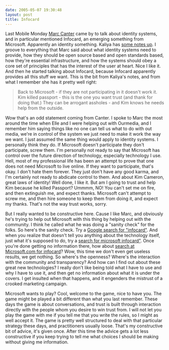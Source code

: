 ```yaml
---
date: 2005-05-07 19:30:48
layout: post
title: Infocard
---
```


Last Mobile Monday [Marc Canter](http://marc.blogs.it/) came by to talk about identity systems, and in particular mentioned Infocard, an emerging something from Microsoft. Apparently an identity something. Kaliya has [some notes up](http://identitywoman.kaliyasblogs.net/archives/2005/05/momo_marc_cante.htm). I groove to everything that Marc said about what identity systems need to provide, how they should be open source based and open standards based, how they're essential infrastructure, and how the systems should obey a core set of principles that has the interest of the user at heart. Nice I like it. And then he started talking about Infocard, because Infocard apparently provides all this stuff we want. This is the bit from Kaliya's notes, and from what I remember she has it pretty well right:




> Back to Microsoft - if they are not participating in it doesn't work it. Kim killed passport - this is the one you want trust (and thank for doing that.) They can be arrogant assholes - and Kim knows he needs help from the outside.




Wow that's an odd statement coming from Canter. I spoke to Marc the most around the time when Elle and I were helping out with Ourmedia, and I remember him saying things like no one can tell us what to do with out media, we're in control of the system we just need to make it work the way we want. I just assumed the same thing would apply to identity systems. I personally think they do. If Microsoft doesn't participate they don't participate, screw them. I'm personally not ready to say that Microsoft has control over the future direction of technology, especially technology I use. Hell, most of my professional life has been an attempt to prove that one does not need Microsoft to live online. If they want to participate, that's okay. I don't hate them forever. They just don't have any good karma, and I'm certainly not ready to abdicate control  to them. And about Kim Cameron, great laws of identity! Well done, I like it. But am I going to trust and help Kim because he killed Passport? Ummmm, NO! You can't set me on fire, and then extinguish me, and expect thanks.  Microsoft can't attempt to screw me, and then hire someone to keep them from doing it, and expect my thanks. That's not the way trust works, sorry.




But I really wanted to be constructive here. Cause I like Marc, and obviously he's trying to help out Microsoft with this thing by helping out with the community. I think he called what he was doing a "sanity check" for the folks. So here's the sanity check. Try a [Google search for "infocard"](http://www.google.com/search?hl=en&lr=&c2coff=1&client=firefox-a&rls=org.mozilla%3Aen-US%3Aofficial&q=infocard&btnG=Search). And when you realize that doesn't tell you anything about the technology itself, just what it's supposed to do, try a [search for
microsoft infocard"](http://www.google.com/search?q=microsoft+infocard&sourceid=mozilla-search&start=0&start=0&ie=utf-8&oe=utf-8&client=firefox-a&rls=org.mozilla:en-US:official).  Once you're done getting no information there, how about [search at Microsoft.com for infocard](http://search.microsoft.com/search/results.aspx?st=b&na=88&View=en-US&qu=infocard)? Wow, this time we don't even get useless results, we get nothing. So where's the openness? Where's the interaction with the community and transparency? And how can I find out about these great new technologies? I really don't like being told what I have to use and why I have to use it, and then get no information about what it is under the covers. I get insulted when that happens, and it engenders the mistrust of a crooked marketing campaign.




Microsoft wants to play? Cool, welcome to the game, nice to have you. The game might be played a bit different than what you last remember. These days the game is about conversations, and trust is built through interaction directly with the people whom you desire to win trust from. I will not let you play the game with me if you tell me that you write the rules, so I might as well accept it. The game is pretty well structured to deal with that particular strategy these days, and practitioners usually loose. That's my constructive bit of advice, it's given once. After this time the advice gets a lot less constructive if you keep trying to tell me what choices I should be making without giving me information.

